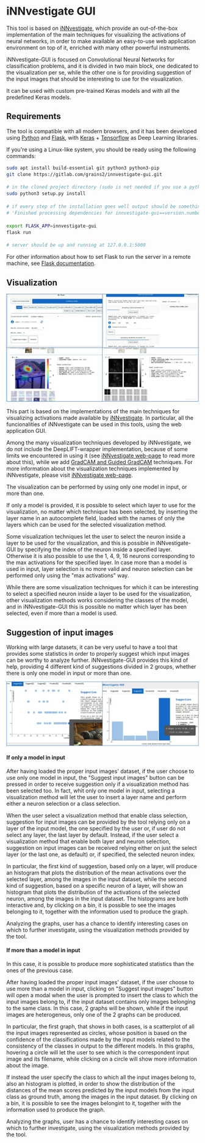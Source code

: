 # iNNvestigate GUI

This tool is based on [iNNvestigate](https://github.com/albermax/innvestigate), which provide an out-of-the-box implementation of the main techniques for visualizing the activations of neural networks, in order to make available an easy-to-use web application environment on top of it, enriched with many other powerful instruments.

iNNvestigate-GUI is focused on Convolutional Neural Networks for classification problems, and it is divided in two main block, one dedicated to the visualization per se, while the other one is for providing suggestion of the input images that should be interesting to use for the visualization.

It can be used with custom pre-trained Keras models and with all the predefined Keras models.


## Requirements

The tool is compatible with all modern browsers, and it has been developed using [Python](https://www.python.org/) and [Flask](https://palletsprojects.com/p/flask/), with [Keras](https://keras.io/) + [Tensorflow](https://www.tensorflow.org/) as Deep Learning libraries.

If you're using a Linux-like system, you should be ready using the following commands:
```bash
sudo apt install build-essential git python3 python3-pip
git clone https://gitlab.com/grains2/innvestigate-gui.git

# in the cloned project directory (sudo is not needed if you use a python virtualenv)
sudo python3 setup.py install

# if every step of the installation goes well output should be something like: 
# 'Finished processing dependencies for innvestigate-gui==version.number'

export FLASK_APP=innvestigate-gui
flask run

# server should be up and running at 127.0.0.1:5000
```

For other information about how to set Flask to run the server in a remote machine, see [Flask documentation](https://flask.palletsprojects.com/en/1.1.x/).


## Visualization

![alt visualizations](screenshots/PSX_20190919_223717.jpg)

This part is based on the implementations of the main techniques for visualizing activations made available by [iNNvestigate](https://github.com/albermax/innvestigate). In particular, all the funcionalities of iNNvestigate can be used in this tools, using the web application GUI.

Among the many visualization techniques developed by iNNvestigate, we do not include the DeepLIFT-wrapper implementation, because of some limits we encountered in using it (see [iNNvestigate web-page](https://github.com/albermax/innvestigate) to read more about this), while we add [GradCAM and Guided GradCAM](http://gradcam.cloudcv.org/) techniques.
For more information about the visualization techniques implemented by iNNvestigate, please visit [iNNvestigate web-page](https://github.com/albermax/innvestigate).

The visualization can be performed by using only one model in input, or more than one.

If only a model is provided, it is possible to select which layer to use for the visualization, no matter which technique has been selected, by inserting the layer name in an autocomplete field, loaded with the names of only the layers which can be used for the selected visualization method.

Some visualization techniques let the user to select the neuron inside a layer to be used for the visualization, and this is possible in iNNvestigate-GUI by specifying the index of the neuron inside a specified layer. Otherwise it is also possible to use the 1, 4, 9, 16 neurons corresponding to the max activations for the specified layer. In case more than a model is used in input, layer selection is no more valid and neuron selection can be performed only using the "max activations" way.

While there are some visualization techniques for which it can be interesting to select a specified neuron inside a layer to be used for the visualization, other visualization methods works considering the classes of the model, and in iNNvestigate-GUI this is possible no matter which layer has been selected, even if more than a model is used.


## Suggestion of input images

Working with large datasets, it can be very useful to have a tool that provides some statistics in order to properly suggest which input images can be worthy to analyze further. iNNvestigate-GUI provides this kind of help, providing 4 different kind of suggestions divided in 2 groups, whether there is only one model in input or more than one.

![alt suggestions](screenshots/PSX_20190919_223246.jpg)

#### If only a model in input

After having loaded the proper input images' dataset, if the user choose to use only one model in input, the "Suggest input images" button can be pressed in order to receive suggestion only if a visualization method has been selected too. In fact, whit only one model in input, selecting a visualization method will let the user to insert a layer name and perform either a neuron selection or a class selection.

When the user select a visualization method that enable class selection, suggestion for input images can be provided by the tool relying only on a layer of the input model, the one specified by the user or, if user do not select any layer, the last layer by default. Instead, if the user select a visualization method that enable both layer and neuron selection, suggestion on input images can be received relying either on just the select layer (or the last one, as default) or, if specified, the selected neuron index.

In particular, the first kind of suggestion, based only on a layer, will produce an histogram that plots the distribution of the mean activations over the selected layer, among the images in the input dataset, while the second kind of suggestion, based on a specific neuron of a layer, will show an histogram that plots the distribution of the activations of the selected neuron, among the images in the input dataset. The histograms are both interactive and, by clicking on a bin, it is possible to see the images belonging to it, together with the information used to produce the graph.

Analyzing the graphs, user has a chance to identify interesting cases on which to further investigate, using the visualization methods provided by the tool.

#### If more than a model in input

In this case, it is possible to produce more sophisticated statistics than the ones of the previous case.

After having loaded the proper input images' dataset, if the user choose to use more than a model in input, clicking on "Suggest input images" button will open a modal when the user is prompted to insert the class to which the input images belong to, if the input dataset contains only images belonging to the same class. In this case, 2 graphs will be shown, while if the input images are heterogeneus, only one of the 2 graphs can be produced.

In particular, the first graph, that shows in both cases, is a scatterplot of all the input images represented as circles, whose position is based on the confidence of the classifications made by the input models related to the consistency of the classes in output to the different models. In this graphs, hovering a circle will let the user to see which is the correspondent input image and its filename, while clicking on a circle will show more information about the image.

If instead the user specify the class to which all the input images belong to, also an histogram is plotted, in order to show the distribution of the distances of the mean scores predicted by the input models from the input class as ground truth, among the images in the input dataset. By clicking on a bin, it is possible to see the images belongint to it, together with the information used to produce the graph.

Analyzing the graphs, user has a chance to identify interesting cases on which to further investigate, using the visualization methods provided by the tool.

